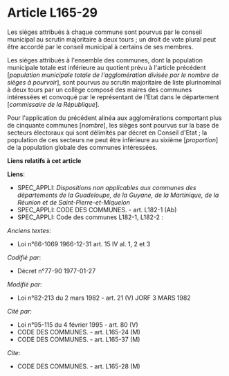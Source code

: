 # Article L165-29

Les sièges attribués à chaque commune sont pourvus par le conseil municipal au scrutin majoritaire à deux tours ; un droit de
vote plural peut être accordé par le conseil municipal à certains de ses membres.

Les sièges attribués à l'ensemble des communes, dont la population municipale totale est inférieure au quotient prévu à
l'article précédent [*population municipale totale de l'agglomération divisée par le nombre de sièges à pourvoir*], sont
pourvus au scrutin majoritaire de liste plurinominal à deux tours par un collège composé des maires des communes intéressées
et convoqué par le représentant de l'Etat dans le département [*commissaire de la République*].

Pour l'application du précédent alinéa aux agglomérations comportant plus de cinquante communes [*nombre*], les sièges sont
pourvus sur la base de secteurs électoraux qui sont délimités par décret en Conseil d'Etat ; la population de ces secteurs ne
peut être inférieure au sixième [*proportion*] de la population globale des communes intéressées.

**Liens relatifs à cet article**

**Liens**:

  - SPEC_APPLI: *Dispositions non applicables aux communes des départements de la Guadeloupe, de la Guyane, de la Martinique, de la Réunion et de Saint-Pierre-et-Miquelon*
  - SPEC_APPLI: CODE DES COMMUNES. - art. L182-1 (Ab)
  - SPEC_APPLI: Code des communes L182-1, L182-2 :

_Anciens textes_:

  - Loi n°66-1069 1966-12-31 art. 15 IV al. 1, 2 et 3

_Codifié par_:

  - Décret n°77-90 1977-01-27

_Modifié par_:

  - Loi n°82-213 du 2 mars 1982 - art. 21 (V) JORF 3 MARS 1982

_Cité par_:

  - Loi n°95-115 du 4 février 1995 - art. 80 (V)
  - CODE DES COMMUNES. - art. L165-24 (M)
  - CODE DES COMMUNES. - art. L165-37 (M)

_Cite_:

  - CODE DES COMMUNES. - art. L165-28 (M)
